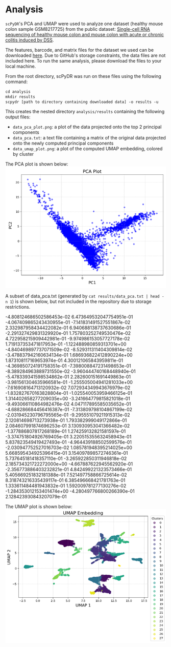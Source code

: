 # Analysis

`scPyDR`'s PCA and UMAP were used to analyze one dataset (healthy mouse colon sample GSM8217725) from the public dataset: [Single-cell RNA sequencing of healthy mouse colon and mouse colon with acute or chronic colitis induced by DSS](https://www.ncbi.nlm.nih.gov/geo/query/acc.cgi?acc=GSE264408). 

The features, barcode, and matrix files for the dataset we used can be downloaded [here](https://www.ncbi.nlm.nih.gov/geo/query/acc.cgi?acc=GSM8217725). Due to GitHub's storage constraints, the data files are not included here. To run the same analysis, please download the files to your local machine.

From the root directory, scPyDR was run on these files using the following command:
```
cd analysis
mkdir results
scpydr [path to directory containing downloaded data] -o results -u
```

This creates the nested directory `analysis/results` containing the following output files:
* `data_pca_plot.png`: a plot of the data projected onto the top 2 principal components
* `data_pca.txt`: a text file containing a matrix of the original data projected onto the newly computed principal components
* `data_umap_plot.png`: a plot of the computed UMAP embedding, colored by cluster

The PCA plot is shown below:
<img src="results/data_pca_plot.png">

A subset of data_pca.txt (generated by `cat results/data_pca.txt | head -n 1`) is shown below, but not included in the repository due to storage restrictions.

-4.808124686502586453e-02       6.473649532047754951e-01        -4.067409865243430955e-01       -7.141831491527551867e-02       2.332987958434422082e-01        6.940688138737630686e-01     -2.291327429831329920e-01       1.757803252749530476e-02        4.722958215909442981e-01        -9.974986153057727178e-02       1.719137353471817953e-01    -1.122488980859313701e+00        -4.840469897737071509e-02       -8.529311311404309814e-02       -3.478837942160634134e-01       1.686936822412890224e+00        1.873108117169653974e-01     4.300121065843959811e-01        -4.369850724191758351e-01       -7.398008847231498653e-01       -8.389284963889731550e-02       -3.960444740168448940e-01   -5.478339341598534862e-01        2.282600151691449863e-01        -3.981561304635966581e-01       -1.255505004941281033e+00       -7.616908164713120932e-02       7.072934349943676979e-02     -1.832827670163828804e-01       -1.025540053959466125e-01       1.314402658277209035e+00        -3.241664779815821018e-01       -9.493066110864982476e-02   4.047117895585035652e-01 -4.688286684456416387e-01       -7.313809798104867199e-02       -2.031945230796795565e-01       -9.295551079211915313e-02       2.120814698713273938e-01     1.793382999049172866e-01        2.084607991874696253e-01        3.130930953041366482e-02        -1.377886807817268189e-01       1.274259132821581597e-01        -3.374751804926769405e-01    3.220515355632458943e-01        5.837823549419427493e-01        -4.964439188502599576e-01       -2.030947752527016703e-02       1.085781948395214025e+00     5.668595434925396415e-01        3.154097898572746361e-01        5.737645181418357110e-01        -3.265922850311946818e-02       2.185734321722272000e+00        -4.667887622945562920e-01    -2.356773886403232821e-01       4.842499221323573466e-01        5.405669251832181388e-01        7.521497758866725614e-02        8.318743216335439117e-01     6.385496668421781763e-01        1.333611484481943832e-01        1.592009781277130276e-02        -1.284353012153401474e+00       -4.280497766800266390e-01       2.128423930843207079e-01     

The UMAP plot is shown below:
<img src="results/data_umap_plot.png">
